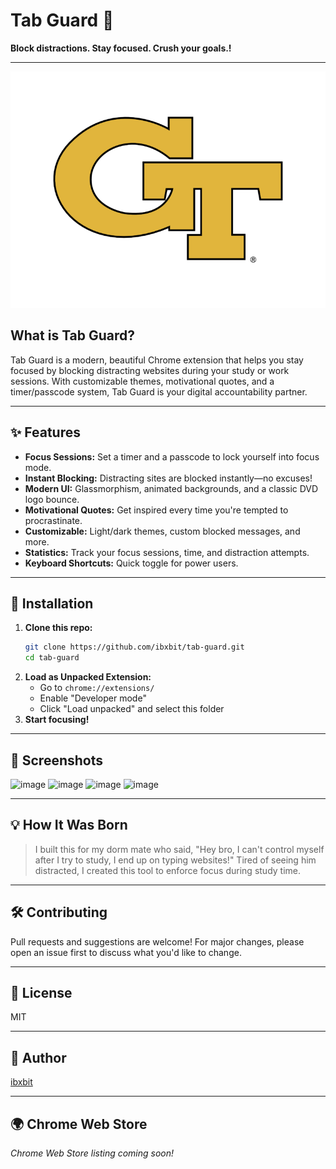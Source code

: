  # Tab Guard 🔐 
 
**Block distractions. Stay focused. Crush your goals.!**  
           
---            
           
![Tab Guard Logo](assets/tab-guard-logo.png)        
     
## What is Tab Guard?  
Tab Guard is a modern, beautiful Chrome extension that helps you stay focused by blocking distracting websites during your study or work sessions. With customizable themes, motivational quotes, and a timer/passcode system, Tab Guard is your digital accountability partner.       
                     
---                                  
                                        
## ✨ Features                                       
- **Focus Sessions:** Set a timer and a passcode to lock yourself into focus mode.                                       
- **Instant Blocking:** Distracting sites are blocked instantly—no excuses!                                 
- **Modern UI:** Glassmorphism, animated backgrounds, and a classic DVD logo bounce.       
- **Motivational Quotes:** Get inspired every time you're tempted to procrastinate.    
- **Customizable:** Light/dark themes, custom blocked messages, and more.                            
- **Statistics:** Track your focus sessions, time, and distraction attempts.                              
- **Keyboard Shortcuts:** Quick toggle for power users.                 
                      
---            
 
              
         
## 🚀 Installation   
1. **Clone this repo:**    
   ```bash
   git clone https://github.com/ibxbit/tab-guard.git    
   cd tab-guard  
   ```
2. **Load as Unpacked Extension:**
   - Go to `chrome://extensions/`
   - Enable "Developer mode"
   - Click "Load unpacked" and select this folder
3. **Start focusing!**

---

## 📸 Screenshots
![image](https://github.com/user-attachments/assets/d269cbd9-06c6-4d85-9636-560894b2640a) 
![image](https://github.com/user-attachments/assets/e1bd22b3-7dbb-46cf-97c1-4cc4371e3e4e)
![image](https://github.com/user-attachments/assets/ca94637d-2216-4274-9c1f-cb78446b0737)
![image](https://github.com/user-attachments/assets/dcd55868-e5d7-4c89-a6cb-915745d6d231)



---

## 💡 How It Was Born
> I built this for my dorm mate who said, "Hey bro, I can't control myself after I try to study, I end up on typing websites!" Tired of seeing him distracted, I created this tool to enforce focus during study time.

---

## 🛠️ Contributing 
Pull requests and suggestions are welcome! For major changes, please open an issue first to discuss what you'd like to change.

---

## 📄 License
MIT

---

## 👤 Author
[ibxbit](https://github.com/ibxbit)

---

## 🌍 Chrome Web Store
_Chrome Web Store listing coming soon!_
